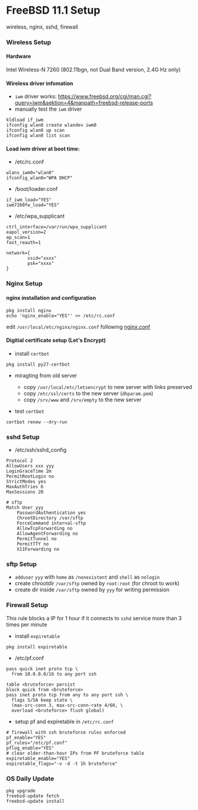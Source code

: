 FreeBSD 11.1 Setup
====

wireless, nginx, sshd, firewall

### Wireless Setup

#### Hardware

Intel Wireless-N 7260 (802.11bgn, not Dual Band version, 2.4G Hz only)

#### Wireless driver infomation

- `iwm` driver works: https://www.freebsd.org/cgi/man.cgi?query=iwm&sektion=4&manpath=freebsd-release-ports
- manually test the `iwm` driver
```
kldload if_iwm
ifconfig wlan0 create wlandev iwm0
ifconfig wlan0 up scan
ifconfig wlan0 list scan
```

#### Load iwm driver at boot time:
- /etc/rc.conf
```
wlans_iwm0="wlan0"
ifconfig_wlan0="WPA DHCP"
```
- /boot/loader.conf
```
if_iwm_load="YES"
iwm7260fw_load="YES"
```
- /etc/wpa_supplicant
```
ctrl_interface=/var/run/wpa_supplicant
eapol_version=2
ap_scan=1
fast_reauth=1

network={
        ssid="xxxx"
        psk="xxxx"
}
```

### Nginx Setup

#### nginx installation and configuration

```
pkg install nginx
echo 'nginx_enable="YES"' >> /etc/rc.conf
```
edit `/usr/local/etc/nginx/nginx.conf` following [nginx.conf](https://github.com/subbyte/configurations/blob/master/freebsd/nginx/nginx.conf)

#### Digitial certificate setup (Let's Encrypt)
- install `certbot`
```
pkg install py27-certbot
```

- miragting from old server
  - copy `/usr/local/etc/letsencrypt` to new server with links preserved
  - copy `/etc/ssl/certs` to the new server (`dhparam.pem`)
  - copy `/srv/www` and `/srv/empty` to the new server

- test `certbot`
```
certbot renew --dry-run
```

### sshd Setup
- /etc/ssh/sshd_config
```
Protocol 2
AllowUsers xxx yyy
LoginGraceTime 2m
PermitRootLogin no
StrictModes yes
MaxAuthTries 6
MaxSessions 20

# sftp
Match User yyy
    PasswordAuthentication yes
    ChrootDirectory /var/sftp
    ForceCommand internal-sftp
    AllowTcpForwarding no
    AllowAgentForwarding no
    PermitTunnel no
    PermitTTY no
    X11Forwarding no
```

### sftp Setup
- `adduser` `yyy` with `home` as `/nonexistent` and `shell` as `nologin`
- create chrootdir `/var/sftp` owned by `root:root` (for chroot to work)
- create dir inside `/var/sftp` owned by `yyy` for writing permission

### Firewall Setup
This rule blocks a IP for 1 hour if it connects to `sshd` service more than 3 times per minute
- install `expiretable`
```
pkg install expiretable
```
- /etc/pf.conf
```
pass quick inet proto tcp \
  from 10.0.0.0/16 to any port ssh

table <bruteforce> persist
block quick from <bruteforce>
pass inet proto tcp from any to any port ssh \
  flags S/SA keep state \
  (max-src-conn 3, max-src-conn-rate 4/60, \
  overload <bruteforce> flush global)
```
- setup pf and expiretable in `/etc/rc.conf`
```
# firewall with ssh bruteforce rules enforced
pf_enable="YES"
pf_rules="/etc/pf.conf"
pflog_enable="YES"
# clear older-than-hour IPs from PF bruteforce table
expiretable_enable="YES"
expiretable_flags="-v -d -t 1h bruteforce"
```

### OS Daily Update
```
pkg upgrade
freebsd-update fetch
freebsd-update install
```

